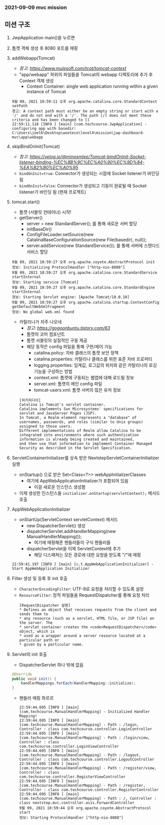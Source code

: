 ### 2021-09-09 mvc mission

## 미션 구조
1. JwpApplication main()을 누르면

2. 톰캣 객체 생성 후 8080 포트를 매핑

3. addWebapp(Tomcat)
    - *참고: https://www.mulesoft.com/tcat/tomcat-context*
    - "app/webapp" 하위의 파일들을 Tomcat의 webapp 디렉토리에 추가 후 Context 객체 생성
        - Context Container: single web application running within a given instance of Tomcat
    ```
    9월 09, 2021 10:59:11 오후 org.apache.catalina.core.StandardContext setPath
    경고: A context path must either be an empty string or start with a '/' and do not end with a '/'. The path [/] does not meet these criteria and has been changed to []
    22:59:11.118 [INFO ] [main] [com.techcourse.JwpApplication] - configuring app with basedir: C:\Users\joel6\Desktop\wooteco\level4\mission\jwp-dashboard-mvc\app\webapp
    ```

4. skipBindOnInit(Tomcat)
    - *참고: https://velog.io/@minosmlee/Tomcat-bindOnInit-Socket-listener-binding-%EC%8B%9C%EC%A0%90%EC%9D%84-%EA%B2%B0%EC%A0%95*
    - `bindOnInit=true`: Connector가 생성되는 시점에 Socket listener가 바인딩 됨
    - `bindOnInit=false`: Connector가 생성되고 기동이 완료될 때 Socket listener가 바인딩 됨 (현재 프로젝트)

5. tomcat.start()
    - 톰캣 (서블릿 컨테이너) 시작!
    - getServer()
        - server = new StandardServer(); 를 통해 새로운 서버 할당
        - initBaseDir()
        - ConfigFileLoader.setSource(new CatalinaBaseConfigurationSource(new File(basedir), null));
        - server.addService(new StandardService()); 를 통해 서버에 스탠다드 서비스 할당
    ```
    9월 09, 2021 10:59:27 오후 org.apache.coyote.AbstractProtocol init
    정보: Initializing ProtocolHandler ["http-nio-8080"]
    9월 09, 2021 10:59:27 오후 org.apache.catalina.core.StandardService startInternal
    정보: Starting service [Tomcat]
    9월 09, 2021 10:59:27 오후 org.apache.catalina.core.StandardEngine startInternal
    정보: Starting Servlet engine: [Apache Tomcat/10.0.10]
    9월 09, 2021 10:59:27 오후 org.apache.catalina.startup.ContextConfig getDefaultWebXmlFragment
    정보: No global web.xml found
    ```
    - 카탈리나가 자주 나오네
        - *참고: https://gogoonbuntu.tistory.com/63*
        - 톰캣의 코어 컴포넌트
        - 톰캣 서블릿의 실질적인 구동 제공
        - 해당 동작은 config 파일을 통해 구현/제어 가능
            - catalina.policy: 자바 클래스의 톰캣 보안 정책
            - catalina.properties: 카탈리나 클래스를 위한 표준 자바 프로퍼티
            - logging.properties: 임계값, 로그값의 위치와 같은 카탈리나의 로깅 기능을 구성하는 방법
            - context.xml: 톰캣에 구동되는 웹앱에 대해 로드될 정보
            - server.xml: 톰캣의 메인 config 파일
            - tomcat-users.xml: 톰캣 서버의 많은 유저 정보
        ``` 
        [위키피디아]
        Catalina is Tomcat's servlet container. 
        Catalina implements Sun Microsystems' specifications for servlet and JavaServer Pages (JSP). 
        In Tomcat, a Realm element represents a "database" of usernames, passwords, and roles (similar to Unix groups) assigned to those users. 
        Different implementations of Realm allow Catalina to be integrated into environments where such authentication information is already being created and maintained, 
        and then use that information to implement Container Managed Security as described in the Servlet Specification.
        ```    

6. ServletContainerInitializer를 상속 받은 NextstepServletContainerInitializer 실행
    - onStartup() 으로 받은 Set<Class<?>> webAppInitializerClasses
        - 여기에 AppWebApplicationInitializer가 포함되어 있음
            - 이걸 새로운 인스턴스 생성함
    - 이제 생성한 인스턴스들 `initializer.onStartup(servletContext);` 메서드 호출

7. AppWebApplicationInitializer
    - onStartUp(ServletContext servletContext) 메서드
        - new DispatcherServlet() 생성
        - dispatcherServlet.addHandlerMapping(new ManualHandlerMapping());
            - 여기에 매핑해준 핸들러들이 구식 핸들러들
        - dispatcherServlet을 이제 ServletContext에 추가
            - 해당 디스패쳐는 모든 경로에 대한 요청을 받도록 "/"에 매핑
    ```
    22:59:41.197 [INFO ] [main] [c.t.AppWebApplicationInitializer] - Start AppWebApplication Initializer
    ```

8. Filter 생성 및 등록 후 init 호출
    - `CharacterEncodingFilter`: UTF-8로 요청을 처리할 수 있도록 설정
    - `ResourceFilter`: 정적 파일들을 RequestDispatcher를 통해 요청 처리
        ```
        [RequestDispatcher 설명]
        * Defines an object that receives requests from the client and sends them to
        * any resource (such as a servlet, HTML file, or JSP file) on the server. The
        * servlet container creates the <code>RequestDispatcher</code> object, which is
        * used as a wrapper around a server resource located at a particular path or
        * given by a particular name.
        ```

9. Servlet의 init 호출
    - DispatcherServlet 하나 밖에 없음
    ```java
    @Override
    public void init() {
        handlerMappings.forEach(HandlerMapping::initialize);
    }
    ```
    - 핸들러 매핑 촤르르
        ```
        22:59:44.695 [INFO ] [main] [com.techcourse.ManualHandlerMapping] - Initialized Handler Mapping!
        22:59:44.695 [INFO ] [main] [com.techcourse.ManualHandlerMapping] - Path : /login, Controller : class com.techcourse.controller.LoginController
        22:59:44.695 [INFO ] [main] [com.techcourse.ManualHandlerMapping] - Path : /login/view, Controller : class com.techcourse.controller.LoginViewController
        22:59:44.695 [INFO ] [main] [com.techcourse.ManualHandlerMapping] - Path : /logout, Controller : class com.techcourse.controller.LogoutController
        22:59:44.695 [INFO ] [main] [com.techcourse.ManualHandlerMapping] - Path : /register/view, Controller : class com.techcourse.controller.RegisterViewController
        22:59:44.695 [INFO ] [main] [com.techcourse.ManualHandlerMapping] - Path : /register, Controller : class com.techcourse.controller.RegisterController
        22:59:44.695 [INFO ] [main] [com.techcourse.ManualHandlerMapping] - Path : /, Controller : class nextstep.mvc.controller.asis.ForwardController
        9월 09, 2021 10:59:44 오후 org.apache.coyote.AbstractProtocol start
        정보: Starting ProtocolHandler ["http-nio-8080"]
        ```
